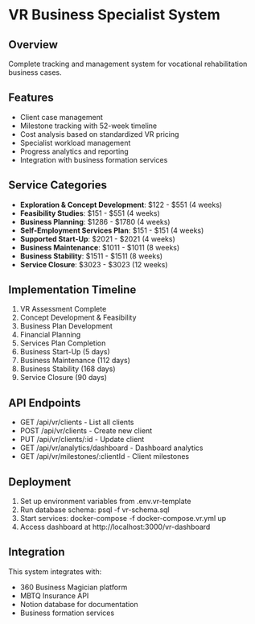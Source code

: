 
# VR Business Specialist System

## Overview
Complete tracking and management system for vocational rehabilitation business cases.

## Features
- Client case management
- Milestone tracking with 52-week timeline
- Cost analysis based on standardized VR pricing
- Specialist workload management
- Progress analytics and reporting
- Integration with business formation services

## Service Categories
- **Exploration & Concept Development**: $122 - $551 (4 weeks)
- **Feasibility Studies**: $151 - $551 (4 weeks)
- **Business Planning**: $1286 - $1780 (4 weeks)
- **Self-Employment Services Plan**: $151 - $151 (4 weeks)
- **Supported Start-Up**: $2021 - $2021 (4 weeks)
- **Business Maintenance**: $1011 - $1011 (8 weeks)
- **Business Stability**: $1511 - $1511 (8 weeks)
- **Service Closure**: $3023 - $3023 (12 weeks)

## Implementation Timeline
1. VR Assessment Complete
2. Concept Development & Feasibility
3. Business Plan Development
4. Financial Planning
5. Services Plan Completion
6. Business Start-Up (5 days)
7. Business Maintenance (112 days)
8. Business Stability (168 days)
9. Service Closure (90 days)

## API Endpoints
- GET /api/vr/clients - List all clients
- POST /api/vr/clients - Create new client
- PUT /api/vr/clients/:id - Update client
- GET /api/vr/analytics/dashboard - Dashboard analytics
- GET /api/vr/milestones/:clientId - Client milestones

## Deployment
1. Set up environment variables from .env.vr-template
2. Run database schema: psql -f vr-schema.sql
3. Start services: docker-compose -f docker-compose.vr.yml up
4. Access dashboard at http://localhost:3000/vr-dashboard

## Integration
This system integrates with:
- 360 Business Magician platform
- MBTQ Insurance API
- Notion database for documentation
- Business formation services
